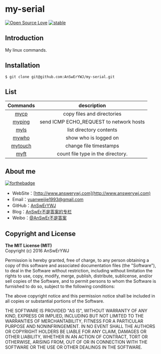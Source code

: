 # my-serial
[![Open Source Love](https://badges.frapsoft.com/os/v1/open-source.png?v=103)](https://github.com/ellerbrock/open-source-badge/)
[![stable](http://badges.github.io/stability-badges/dist/stable.svg)](http://github.com/badges/stability-badges)

## Introduction
My linux commands.

## Installation
```
$ git clone git@github.com:AnSwErYWJ/my-serial.git
```

## List
| Commands | description  | 
| :-------------:|:-------------:| 
| [mycp](https://github.com/AnSwErYWJ/my-serial/tree/master/mycp)| copy files and directories |
| [myping](https://github.com/AnSwErYWJ/my-serial/tree/master/myping)| send ICMP ECHO_REQUEST to network hosts |
| [myls](https://github.com/AnSwErYWJ/my-serial/tree/master/myls)| list directory contents      |
| [mywho](https://github.com/AnSwErYWJ/my-serial/tree/master/mywho)| show who is logged on      |
| [mytouch](https://github.com/AnSwErYWJ/my-serial/tree/master/mytouch) | change file timestamps |
| [myft](https://github.com/AnSwErYWJ/my-serial/tree/master/myft)|  count file type in the directory.|

## About me
[![forthebadge](http://forthebadge.com/images/badges/ages-20-30.svg)](http://forthebadge.com)
- WebSite：[http://www.answerywj.com](http://www.answerywj.com)
- Email：[yuanweijie1993@gmail.com](https://mail.google.com) 
- GitHub：[AnSwErYWJ](https://github.com/AnSwErYWJ)
- Blog：[AnSwEr不是答案的专栏](http://blog.csdn.net/u011192270)
- Weibo：[@AnSwEr不是答案](http://weibo.com/1783591593)

## Copyright and License
**The MIT License (MIT)**  
Copyright (c) 2016 AnSwErYWJ

Permission is hereby granted, free of charge, to any person obtaining a copy of this software and associated documentation files (the "Software"), to deal in the Software without restriction, including without limitation the rights to use, copy, modify, merge, publish, distribute, sublicense, and/or sell copies of the Software, and to permit persons to whom the Software is furnished to do so, subject to the following conditions:

The above copyright notice and this permission notice shall be included in all copies or substantial portions of the Software.

THE SOFTWARE IS PROVIDED "AS IS", WITHOUT WARRANTY OF ANY KIND, EXPRESS OR IMPLIED, INCLUDING BUT NOT LIMITED TO THE WARRANTIES OF MERCHANTABILITY, FITNESS FOR A PARTICULAR PURPOSE AND NONINFRINGEMENT. IN NO EVENT SHALL THE AUTHORS OR COPYRIGHT HOLDERS BE LIABLE FOR ANY CLAIM, DAMAGES OR OTHER LIABILITY, WHETHER IN AN ACTION OF CONTRACT, TORT OR OTHERWISE, ARISING FROM, OUT OF OR IN CONNECTION WITH THE SOFTWARE OR THE USE OR OTHER DEALINGS IN THE SOFTWARE.
